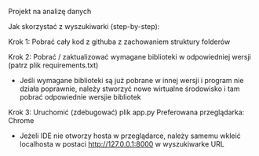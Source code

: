 Projekt na analizę danych

Jak skorzystać z wyszukiwarki (step-by-step):

Krok 1: Pobrać cały kod z githuba z zachowaniem struktury folderów

Krok 2: Pobrać / zaktualizować wymagane biblioteki w odpowiedniej wersji (patrz plik requirements.txt)
* Jeśli wymagane biblioteki są już pobrane w innej wersji i program nie działa poprawnie, należy stworzyć nowe wirtualne środowisko i tam pobrać odpowiednie wersjie bibliotek

Krok 3: Uruchomić (zdebugować) plik app.py  Preferowana przeglądarka: Chrome
* Jeżeli IDE nie otworzy hosta w przeglądarce, należy samemu wkleić localhosta w postaci http://127.0.0.1:8000 w wyszukiwarke URL
